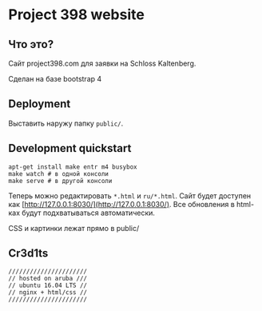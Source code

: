 # Project 398 website

## Что это?
Сайт project398.com для заявки на Schloss Kaltenberg.

Сделан на базе bootstrap 4

## Deployment

Выставить наружу папку `public/`.

## Development quickstart

    apt-get install make entr m4 busybox
    make watch # в одной консоли
    make serve # в другой консоли

Теперь можно редактировать `*.html` и `ru/*.html`. Сайт будет доступен как
[http://127.0.0.1:8030/](http://127.0.0.1:8030/). Все обновления в html-ках будут подхватываться
автоматически.

CSS и картинки лежат прямо в public/


## Cr3d1ts

    //////////////////////
    // hosted on aruba ///
    // ubuntu 16.04 LTS //
    // nginx + html/css //
    //////////////////////
